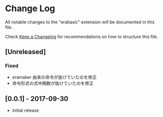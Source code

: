 # Change Log
All notable changes to the "erabasic" extension will be documented in this file.

Check [Keep a Changelog](http://keepachangelog.com/) for recommendations on how to structure this file.

## [Unreleased]
### Fixed
- eramaker 由来の命令が抜けていたのを修正
- 命令形式の式中関数が抜けていたのを修正

## [0.0.1] - 2017-09-30
- Initial release
